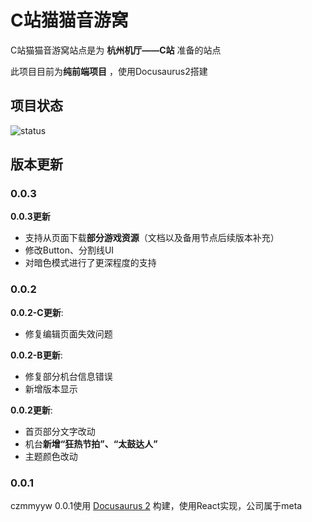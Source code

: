 # C站猫猫音游窝

C站猫猫音游窝站点是为 **杭州机厅——C站** 准备的站点

此项目目前为**纯前端项目** ，使用Docusaurus2搭建

## 项目状态

![status](https://repobeats.axiom.co/api/embed/5c7cac31a29a47cdef49a4d4dcedc898d88c8d79.svg "Repobeats analytics image")

## 版本更新

### 0.0.3

**0.0.3更新**
- 支持从页面下载**部分游戏资源**（文档以及备用节点后续版本补充）
- 修改Button、分割线UI
- 对暗色模式进行了更深程度的支持


### 0.0.2

**0.0.2-C更新**:
- 修复编辑页面失效问题

**0.0.2-B更新**:

- 修复部分机台信息错误
- 新增版本显示

**0.0.2更新**:

- 首页部分文字改动
- 机台**新增“狂热节拍”、“太鼓达人”**
- 主题颜色改动

### 0.0.1

czmmyyw 0.0.1使用 [Docusaurus 2](https://docusaurus.io/) 构建，使用React实现，公司属于meta
